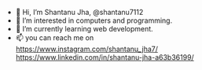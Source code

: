 - 👋 Hi, I’m Shantanu Jha, @shantanu7112
- 👀 I’m interested in computers and programming.
- 🌱 I’m currently learning web development.
-  📫 you can reach me on <br>
https://www.instagram.com/shantanu_jha7/                       
https://www.linkedin.com/in/shantanu-jha-a63b36199/

 <!---
shantanu7112/shantanu7112 is a ✨ special ✨ repository because its `README.md` (this file) appears on your GitHub profile.
You can click the Preview link to take a look at your changes.
--->
